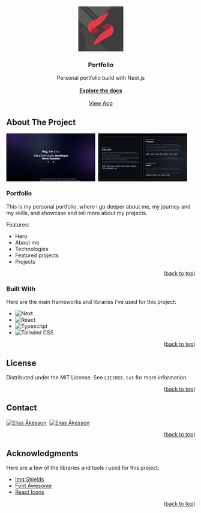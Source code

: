 <a name="readme-top"></a>

<!-- PROJECT LOGO -->
<br />
<div align="center">
  <a href="https://github.com/eliasakesson/portfolio">
    <img src="https://raw.githubusercontent.com/eliasakesson/Portfolio/master/public/images/logo.png" alt="Logo" width="120" height="120">
  </a>

  <h3 align="center">Portfolio</h3>

  <p align="center">
    Personal portfolio build with Next.js
    <br />
    <br />
    <a href="https://github.com/eliasakesson/portfolio"><strong>Explore the docs</strong></a>
    <br />
    <br />
    <a href="https://www.eliasakesson.me">View App</a>
  </p>
</div>

<!-- ABOUT THE PROJECT -->
## About The Project

<div style="display:flex;gap:8px">
  <img src="https://raw.githubusercontent.com/eliasakesson/Portfolio/master/public/images/home-page.png" alt="" width="47%" />
  <img src="https://raw.githubusercontent.com/eliasakesson/Portfolio/master/public/images/featured.png" alt="" width="47%" />
</div>

### Portfolio

This is my personal portfolio, where i go deeper about me, my journey and my skills, and showcase and tell more about my projects.

Features:
* Hero
* About me
* Technologies
* Featured projects
* Projects

<p align="right">(<a href="#readme-top">back to top</a>)</p>

### Built With

Here are the main frameworks and libraries i've used for this project:

* ![Next][Next.js]
* ![React][React.js]
* ![Typescript][Typescript]
* ![Tailwind CSS][Tailwind]

<p align="right">(<a href="#readme-top">back to top</a>)</p>

<!-- LICENSE -->
## License

Distributed under the MIT License. See `LICENSE.txt` for more information.

<p align="right">(<a href="#readme-top">back to top</a>)</p>



<!-- CONTACT -->
## Contact

<div style="display:flex;gap:8px">
  <a href="https://www.linkedin.com/in/eliasakesson/" target="blank"><img align="center" src="https://upload.wikimedia.org/wikipedia/commons/thumb/c/ca/LinkedIn_logo_initials.png/800px-LinkedIn_logo_initials.png" alt="Elias Åkesson" height="40" width="40"/></a>
  <a href="https://github.com/eliasakesson" target="blank"><img align="center" src="https://raw.githubusercontent.com/rahuldkjain/github-profile-readme-generator/master/src/images/icons/Social/github.svg" alt="Elias Åkesson" height="40" width="40" /></a>
</div>

<p align="right">(<a href="#readme-top">back to top</a>)</p>



<!-- ACKNOWLEDGMENTS -->
## Acknowledgments

Here are a few of the libraries and tools i used for this project:

* [Img Shields](https://shields.io)
* [Font Awesome](https://fontawesome.com)
* [React Icons](https://react-icons.github.io/react-icons/search)

<p align="right">(<a href="#readme-top">back to top</a>)</p>



<!-- MARKDOWN LINKS & IMAGES -->
[Next.js]: https://img.shields.io/badge/next.js-000000?style=for-the-badge&logo=nextdotjs&logoColor=white
[React.js]: https://img.shields.io/badge/React-20232A?style=for-the-badge&logo=react&logoColor=61DAFB
[Typescript]: https://img.shields.io/badge/typescript-%23007ACC.svg?style=for-the-badge&logo=typescript&logoColor=white
[Tailwind]: https://img.shields.io/badge/Tailwind_CSS-1CC6FF?style=for-the-badge&logo=tailwindcss&logoColor=white
